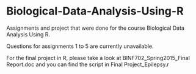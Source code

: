 # Biological-Data-Analysis-Using-R
Assignments and project that were done for the course Biological Data Analysis Using R.

Questions for assignments 1 to 5 are currently unavailable.

For the final project in R, please take a look at BINF702_Spring2015_Final Report.doc and you can find the script in Final Project_Epilepsy.r
